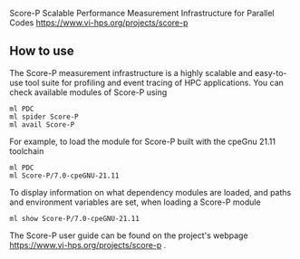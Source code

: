 Score-P Scalable Performance Measurement Infrastructure for Parallel Codes
https://www.vi-hps.org/projects/score-p

## How to use

The Score-P measurement infrastructure is a highly scalable and easy-to-use tool suite for profiling and event tracing of HPC applications.
You can check available modules of Score-P using
```
ml PDC
ml spider Score-P
ml avail Score-P
```
For example, to load the module for Score-P built with the cpeGnu 21.11 toolchain
```
ml PDC
ml Score-P/7.0-cpeGNU-21.11
```
To display information on what dependency modules are loaded, and paths and environment variables are set, when loading a
Score-P module
```
ml show Score-P/7.0-cpeGNU-21.11
```
The Score-P user guide can be found on the project's webpage https://www.vi-hps.org/projects/score-p .
